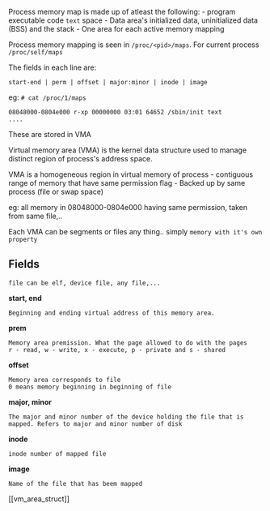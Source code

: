 Process memory map is made up of atleast the following:
	- program executable code `text` space
	- Data area's initialized data, uninitialized data (BSS) and the stack
	- One area for each active memory mapping

Process memory mapping is seen in `/proc/<pid>/maps`. For current process `/proc/self/maps`

The fields in each line are:

	start-end | perm | offset | major:minor | inode | image

eg: `# cat /proc/1/maps`
```
08048000-0804e000 r-xp 00000000 03:01 64652 /sbin/init text
....
```

These are stored in VMA

Virtual memory area (VMA) is the kernel data structure used to manage distinct region of process's address space.

VMA is a homogeneous region in virtual memory of process
	- contiguous range of memory that have same permission flag
	- Backed up by same process (file or swap space)

eg:
 all memory in 08048000-0804e000 having same permission, taken from same file,.. 

Each  VMA can be segments or files any thing.. 
simply `memory with it's own property` 

## Fields

	file can be elf, device file, any file,...

**start, end**

	Beginning and ending virtual address of this memory area.

**prem**

	Memory area premission. What the page allowed to do with the pages
	r - read, w - write, x - execute, p - private and s - shared

**offset**

	Memory area corresponds to file
	0 means memory beginning in beginning of file

**major, minor**

	The major and minor number of the device holding the file that is mapped. Refers to major and minor number of disk

**inode**

	inode number of mapped file

**image**

	Name of the file that has beem mapped

[[vm_area_struct]]